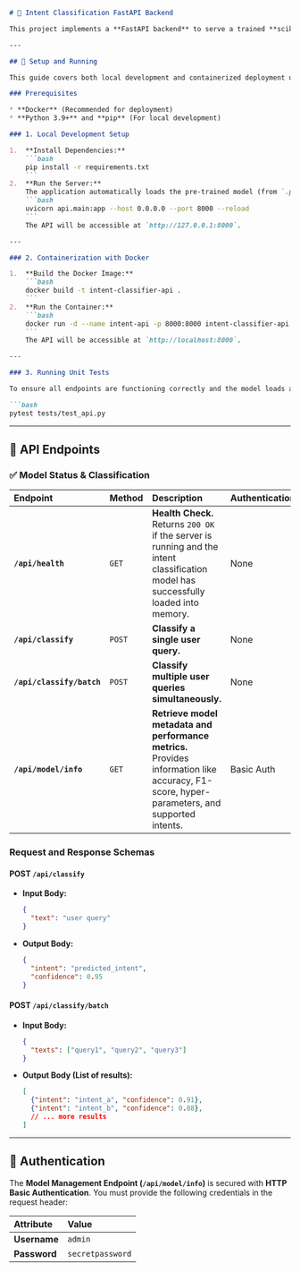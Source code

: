 

````markdown
# 🤖 Intent Classification FastAPI Backend

This project implements a **FastAPI backend** to serve a trained **scikit-learn intent classification model**. It is designed with production-ready features, including health checks, efficient batch processing, and authenticated model information retrieval.

---

## 🚀 Setup and Running

This guide covers both local development and containerized deployment using Docker.

### Prerequisites

* **Docker** (Recommended for deployment)
* **Python 3.9+** and **pip** (For local development)

### 1. Local Development Setup

1.  **Install Dependencies:**
    ```bash
    pip install -r requirements.txt
    ```
2.  **Run the Server:**
    The application automatically loads the pre-trained model (from `.pkl` files in the `ml/` directory) during startup.
    ```bash
    uvicorn api.main:app --host 0.0.0.0 --port 8000 --reload
    ```
    The API will be accessible at `http://127.0.0.1:8000`.

---

### 2. Containerization with Docker

1.  **Build the Docker Image:**
    ```bash
    docker build -t intent-classifier-api .
    ```
2.  **Run the Container:**
    ```bash
    docker run -d --name intent-api -p 8000:8000 intent-classifier-api
    ```
    The API will be accessible at `http://localhost:8000`.

---

### 3. Running Unit Tests

To ensure all endpoints are functioning correctly and the model loads as expected, run the provided tests:

```bash
pytest tests/test_api.py
````

-----

## 🧭 API Endpoints

### ✅ Model Status & Classification

| Endpoint | Method | Description | Authentication |
| :--- | :--- | :--- | :--- |
| **`/api/health`** | `GET` | **Health Check.** Returns `200 OK` if the server is running and the intent classification model has successfully loaded into memory. | None |
| **`/api/classify`** | `POST` | **Classify a single user query.** | None |
| **`/api/classify/batch`** | `POST` | **Classify multiple user queries simultaneously.** | None |
| **`/api/model/info`** | `GET` | **Retrieve model metadata and performance metrics.** Provides information like accuracy, F1-score, hyper-parameters, and supported intents. | Basic Auth |

### Request and Response Schemas

#### **POST `/api/classify`**

  * **Input Body:**
    ```json
    {
      "text": "user query"
    }
    ```
  * **Output Body:**
    ```json
    {
      "intent": "predicted_intent", 
      "confidence": 0.95
    }
    ```

#### **POST `/api/classify/batch`**

  * **Input Body:**
    ```json
    {
      "texts": ["query1", "query2", "query3"]
    }
    ```
  * **Output Body (List of results):**
    ```json
    [
      {"intent": "intent_a", "confidence": 0.91},
      {"intent": "intent_b", "confidence": 0.88},
      // ... more results
    ]
    ```

-----

## 🔐 Authentication

The **Model Management Endpoint (`/api/model/info`)** is secured with **HTTP Basic Authentication**. You must provide the following credentials in the request header:

| Attribute | Value |
| :--- | :--- |
| **Username** | `admin` |
| **Password** | `secretpassword` |

```
```
